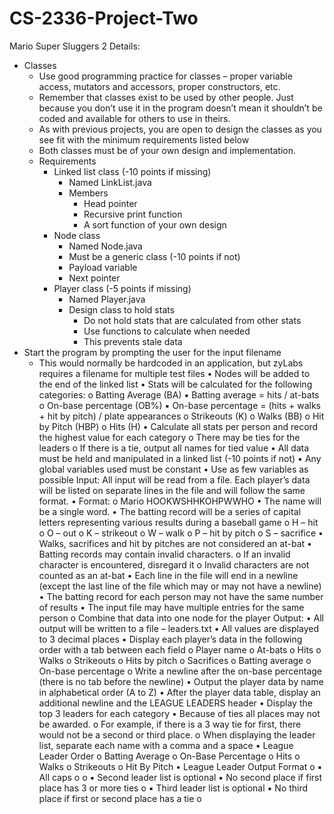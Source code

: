 # CS-2336-Project-Two
Mario Super Sluggers 2
Details:
- Classes
  - Use good programming practice for classes – proper variable access, mutators and accessors,
proper constructors, etc.
  - Remember that classes exist to be used by other people. Just because you don’t use it in the
program doesn’t mean it shouldn’t be coded and available for others to use in theirs.
   - As with previous projects, you are open to design the classes as you see fit with the minimum
requirements listed below
  - Both classes must be of your own design and implementation. 
  - Requirements
    - Linked list class (-10 points if missing)
      - Named LinkList.java
      - Members
        - Head pointer
        - Recursive print function
        - A sort function of your own design
    - Node class
      - Named Node.java
      - Must be a generic class (-10 points if not)
      - Payload variable
      - Next pointer
    - Player class (-5 points if missing)
      - Named Player.java
      - Design class to hold stats
        - Do not hold stats that are calculated from other stats
        - Use functions to calculate when needed
        - This prevents stale data
- Start the program by prompting the user for the input filename
  - This would normally be hardcoded in an application, but zyLabs requires a filename for multiple
test files
• Nodes will be added to the end of the linked list
• Stats will be calculated for the following categories:
o Batting Average (BA)
▪ Batting average = hits / at-bats
o On-base percentage (OB%)
▪ On-base percentage = (hits + walks + hit by pitch) / plate appearances
o Strikeouts (K)
o Walks (BB)
o Hit by Pitch (HBP)
o Hits (H)
• Calculate all stats per person and record the highest value for each category
o There may be ties for the leaders
o If there is a tie, output all names for tied value
• All data must be held and manipulated in a linked list (-10 points if not)
• Any global variables used must be constant
• Use as few variables as possible
Input: All input will be read from a file. Each player’s data will be listed on separate lines in the file and will follow
the same format.
• Format: <name><space><batting record>
o Mario HOOKWSHHKOHPWWHO
• The name will be a single word. 
• The batting record will be a series of capital letters representing various results during a baseball game
o H – hit
o O – out
o K – strikeout
o W – walk
o P – hit by pitch
o S – sacrifice
• Walks, sacrifices and hit by pitches are not considered an at-bat
• Batting records may contain invalid characters.
o If an invalid character is encountered, disregard it
o Invalid characters are not counted as an at-bat
• Each line in the file will end in a newline (except the last line of the file which may or may not have a
newline)
• The batting record for each person may not have the same number of results
• The input file may have multiple entries for the same person
o Combine that data into one node for the player
Output:
• All output will be written to a file – leaders.txt
• All values are displayed to 3 decimal places
• Display each player’s data in the following order with a tab between each field
o Player name
o At-bats
o Hits
o Walks
o Strikeouts
o Hits by pitch
o Sacrifices
o Batting average
o On-base percentage
o Write a newline after the on-base percentage (there is no tab before the newline)
• Output the player data by name in alphabetical order (A to Z)
• After the player data table, display an additional newline and the LEAGUE LEADERS header
• Display the top 3 leaders for each category
• Because of ties all places may not be awarded.
o For example, if there is a 3 way tie for first, there would not be a second or third place.
o When displaying the leader list, separate each name with a comma and a space
• League Leader Order
o Batting Average
o On-Base Percentage
o Hits
o Walks
o Strikeouts
o Hit By Pitch
• League Leader Output Format
o <CATEGORY><newline>
▪ All caps
o <value><tab><first leader list><newline>
o <value><tab><second leader list><newline>
▪ Second leader list is optional
▪ No second place if first place has 3 or more ties
o <value><tab><third leader list><newline>
▪ Third leader list is optional
▪ No third place if first or second place has a tie
o <newline>
